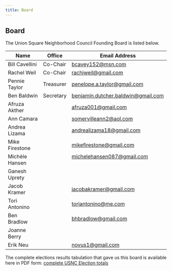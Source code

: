 ```yaml
---
title: Board
---
```

## Board

The Union Square Neighborhood Council Founding Board is listed below.

| Name           | Office                                      | Email Address                         |
|----------------|---------------------------------------------|---------------------------------------|
| Bill Cavellini | Co-Chair  | bcavey152@msn.com               |
| Rachel Weil | Co-Chair  | rachjweil@gmail.com               |
| Pennie Taylor | Treasurer  | penelope.a.taylor@gmail.com    |
| Ben Baldwin | Secretary  |    benjamin.dutcher.baldwin@gmail.com           |
| Afruza Akther  |   |   afruza001@gmail.com            |
| Ann Camara |   |   somervilleann2@aol.com            |
| Andrea Lizama |   |   andrealizama18@gmail.com            |
| Mike Firestone |   |  mikefirestone@gmail.com             |
| Michèle Hansen |   |michelehansen087@gmail.com             |
| Ganesh Uprety |   |               |
| Jacob Kramer |   |  jacobakramer@gmail.com            |
| Tori Antonino |   |   toriantonino@me.com            |
| Ben Bradlow |   | bhbradlow@gmail.com |
| Joanne Berry |   |               |
| Erik Neu |   | novus1@gmail.com  |

The complete elections results tabulation that gave us this board is available here in PDF form: [complete USNC Election totals](http://unionsquareneighborhoodcouncil.org/docs/NC%20Voting%20Master.pdf)
